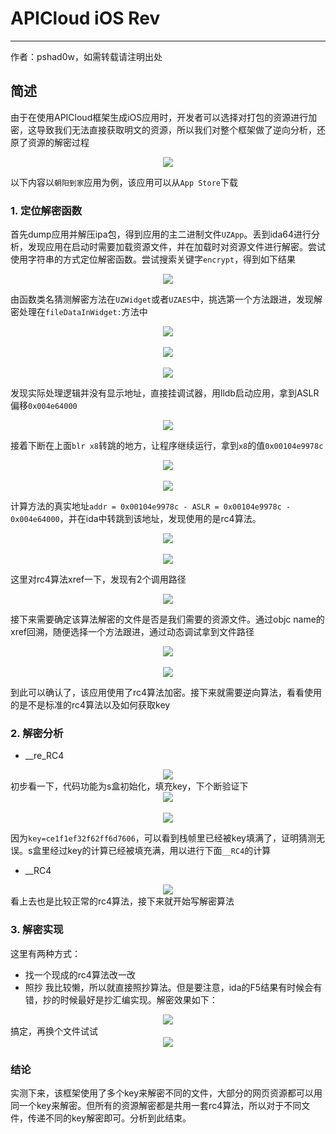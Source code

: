 # APICloud iOS Rev

---
作者：pshad0w，如需转载请注明出处

## 简述
由于在使用APICloud框架生成iOS应用时，开发者可以选择对打包的资源进行加密，这导致我们无法直接获取明文的资源，所以我们对整个框架做了逆向分析，还原了资源的解密过程
<div align=center><img src="/image/apicloud-1.jpg"/></div>

以下内容以`朝阳到家`应用为例，该应用可以从`App Store`下载

<!--more-->

### 1. 定位解密函数
首先dump应用并解压ipa包，得到应用的主二进制文件`UZApp`。丢到ida64进行分析，发现应用在启动时需要加载资源文件，并在加载时对资源文件进行解密。尝试使用字符串的方式定位解密函数。尝试搜索关键字`encrypt`，得到如下结果
<div align=center><img src="/image/apicloud-2.jpg"/></div>

由函数类名猜测解密方法在`UZWidget`或者`UZAES`中，挑选第一个方法跟进，发现解密处理在`fileDataInWidget:`方法中
<div align=center><img src="/image/apicloud-3.jpg"/></div><br>
<div align=center><img src="/image/apicloud-4.jpg"/></div><br>
<div align=center><img src="/image/apicloud-5.jpg"/></div>

发现实际处理逻辑并没有显示地址，直接挂调试器，用lldb启动应用，拿到ASLR偏移`0x004e64000`
<div align=center><img src="/image/apicloud-6.jpg"/></div>

接着下断在上面`blr x8`转跳的地方，让程序继续运行，拿到`x8`的值`0x00104e9978c`
<div align=center><img src="/image/apicloud-7.jpg"/></div><br>
<div align=center><img src="/image/apicloud-8.jpg"/></div>

计算方法的真实地址`addr = 0x00104e9978c - ASLR = 0x00104e9978c - 0x004e64000`，并在ida中转跳到该地址，发现使用的是rc4算法。
<div align=center><img src="/image/apicloud-9.jpg"/></div><br>
<div align=center><img src="/image/apicloud-10.jpg"/></div>

这里对rc4算法xref一下，发现有2个调用路径
<div align=center><img src="/image/apicloud-11.jpg"/></div>

接下来需要确定该算法解密的文件是否是我们需要的资源文件。通过objc name的xref回溯，随便选择一个方法跟进，通过动态调试拿到文件路径
<div align=center><img src="/image/apicloud-12.jpg"/></div><br>
<div align=center><img src="/image/apicloud-13.jpg"/></div>

到此可以确认了，该应用使用了rc4算法加密。接下来就需要逆向算法，看看使用的是不是标准的rc4算法以及如何获取key
### 2. 解密分析
- __re_RC4
<div align=center><img src="/image/apicloud-14.jpg"/></div>
初步看一下，代码功能为s盒初始化，填充key，下个断验证下
<div align=center><img src="/image/apicloud-15.jpg"/></div><br>
<div align=center><img src="/image/apicloud-16.jpg"/></div>

因为`key=ce1f1ef32f62ff6d7606`，可以看到栈帧里已经被key填满了，证明猜测无误。s盒里经过key的计算已经被填充满，用以进行下面`__RC4`的计算
- __RC4
<div align=center><img src="/image/apicloud-17.jpg"/></div>
看上去也是比较正常的rc4算法，接下来就开始写解密算法

### 3. 解密实现
这里有两种方式：
- 找一个现成的rc4算法改一改
- 照抄
我比较懒，所以就直接照抄算法。但是要注意，ida的F5结果有时候会有错，抄的时候最好是抄汇编实现。解密效果如下：
<div align=center><img src="/image/apicloud-18.jpg"/></div>
搞定，再换个文件试试
<div align=center><img src="/image/apicloud-19.jpg"/></div>

### 结论
实测下来，该框架使用了多个key来解密不同的文件，大部分的网页资源都可以用同一个key来解密。但所有的资源解密都是共用一套rc4算法，所以对于不同文件，传递不同的key解密即可。分析到此结束。
